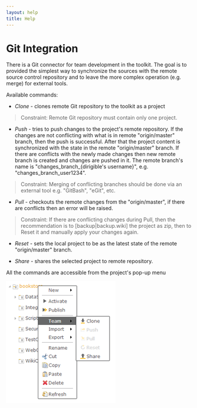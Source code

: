```yaml
---
layout: help
title: Help
---
```


Git Integration
===

There is a Git connector for team development in the toolkit.
The goal is to provided the simplest way to synchronize the sources with the remote source control repository and to leave the more complex operation (e.g. merge) for external tools.

Available commands: 
*	*Clone* - clones remote Git repository to the toolkit as a project

> Constraint: Remote Git repository must contain only one project.

*	*Push* - tries to push changes to the project's remote repository. If the changes are not conflicting with what is in remote "origin/master" branch, then the push is successful. After that the project content is synchronized with the state in the remote "origin/master" branch. 
If there are conflicts with the newly made changes then new remote branch is created and changes are pushed in it. The remote branch's name is "changes_branch_{dirigible's username}", e.g. "changes_branch_user1234".

> Constraint: Merging of conflicting branches should be done via an external tool e.g. "GitBash", "eGit", etc.

*	*Pull* - checkouts the remote changes from the "origin/master", if there are conflicts then an error will be raised.

> Constraint: If there are conflicting changes during Pull, then the recommendation is to [backup|backup.wiki] the project as zip, then to Reset it and manually apply your changes again.


*	*Reset* - sets the local project to be as the latest state of the remote "origin/master" branch.

*	*Share* - shares the selected project to remote repository.



All the commands are accessible from the project's pop-up menu

![Git](../samples/bookstore/101_books_git.png)
